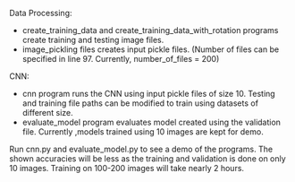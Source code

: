Data Processing:
* create_training_data and create_training_data_with_rotation programs create training and testing image files.
* image_pickling files creates input pickle files. (Number of files can be specified in line 97. Currently, number_of_files = 200)

CNN:
* cnn program runs the CNN using input pickle files of size 10. Testing and training file paths can be modified to train using datasets of different size.
* evaluate_model program evaluates model created using the validation file. Currently ,models trained using 10 images are kept for demo.

Run cnn.py and evaluate_model.py to see a demo of the programs. The shown accuracies will be less as the training and validation is done on only 10 images. Training on 100-200 images will take nearly 2 hours.
